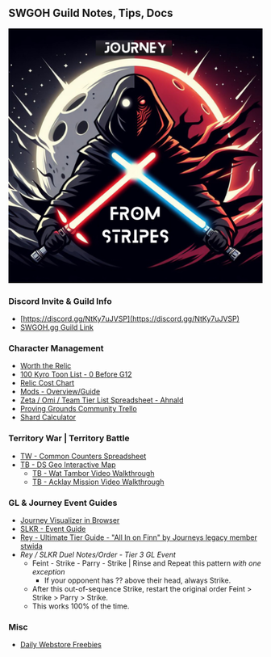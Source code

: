 ## SWGOH Guild Notes, Tips, Docs
![Journeys Welcome](Journey_from_stripes2.png?raw=true "Logo")

### Discord Invite & Guild Info
- [https://discord.gg/NtKy7uJVSP](https://discord.gg/NtKy7uJVSP)
- [SWGOH.gg Guild Link](https://swgoh.gg/g/PA11yqk3QGadStGCuLxKFw/)

### Character Management
- [Worth the Relic](worth-the-relic.md)
- [100 Kyro Toon List - 0 Before G12](no-kyro-before-g12.md)
- [Relic Cost Chart](Relic9-chart-v3.png)
- [Mods - Overview/Guide](modding-overview-diagram.png)
- [Zeta / Omi / Team Tier List Spreadsheet - Ahnald](https://docs.google.com/spreadsheets/d/1DIM_122R5blIYnqzJkfb9PYVvNvD1Y52trDnjhTYz6o/edit#gid=57624569)
- [Proving Grounds Community Trello](https://trello.com/b/KbmP61P0/swgoh-proving-grounds)
- [Shard Calculator](https://www.swgoh.life/swgoh_calc.php)

### Territory War | Territory Battle
- [TW - Common Counters Spreadsheet](https://docs.google.com/spreadsheets/d/1MhEVzMsh78OoEduu58E36hJyUe4KH-BVmAld3tFLgfk/edit?usp=sharing)
- [TB - DS Geo Interactive Map](https://genskaar.github.io/tb_geo/html/ds.html)
    - [TB - Wat Tambor Video Walkthrough](https://youtu.be/BRN2lR_5cXs?si=jtjgNAlxUCrywn53)
    - [TB - Acklay Mission Video Walkthrough](https://youtu.be/Y1Zd1_0f-lY?si=J5zzN3Q50YpCFuWU)

### GL & Journey Event Guides
- [Journey Visualizer in Browser](https://apinchofcode.com/swgoh/)
- [SLKR - Event Guide](https://swgoh.miraheze.org/wiki/SLKR_Event_Guide)
- [Rey - Ultimate Tier Guide - "All In on Finn" by Journeys legacy member stwida](https://www.youtube.com/watch?v=w19Csy6UtBs)
- *Rey / SLKR Duel Notes/Order - Tier 3 GL Event*
  - Feint - Strike - Parry - Strike | Rinse and Repeat this pattern *with one exception*
    - If your opponent has ?? above their head, always Strike.
  - After this out-of-sequence Strike, restart the original order Feint > Strike > Parry > Strike.
  - This works 100% of the time.

### Misc
- [Daily Webstore Freebies](https://store.galaxy-of-heroes.starwars.ea.com/)
